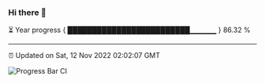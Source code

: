 ### Hi there 👋

⏳ Year progress { █████████████████████████▁▁▁▁▁ } 86.32 %

---

⏰ Updated on Sat, 12 Nov 2022 02:02:07 GMT

![Progress Bar CI](https://github.com/ZhaoGui/ZhaoGui/workflows/Progress%20Bar%20CI/badge.svg)
